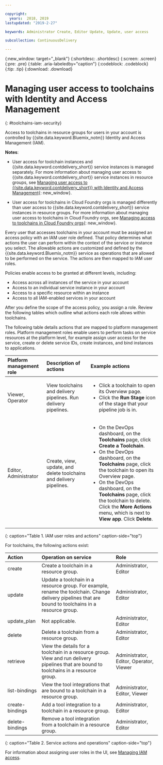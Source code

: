 ```yaml
---

copyright:
  years:  2018, 2019
lastupdated: "2019-2-27"

keywords: Administrator Create, Editor Update, Update, user access

subcollection: ContinuousDelivery

---
```


{:new_window: target="_blank"}
{:shortdesc: .shortdesc}
{:screen: .screen}
{:pre: .pre}
{:table: .aria-labeledby="caption"}
{:codeblock: .codeblock}
{:tip: .tip}
{:download: .download}


# Managing user access to toolchains with Identity and Access Management
{: #toolchains-iam-security}

Access to toolchains in resource groups for users in your account is controlled by {{site.data.keyword.Bluemix_notm}} Identity and Access Management (IAM). 

**Notes**: 

* User access for toolchain instances and {{site.data.keyword.contdelivery_short}} service instances is managed separately. For more information about managing user access to {{site.data.keyword.contdelivery_short}} service instances in resource groups, see [Managing user access to {{site.data.keyword.contdelivery_short}} with Identity and Access Management](/docs/services/ContinuousDelivery?topic=ContinuousDelivery-cd-iam-security){: new_window}.

* User access for toolchains in Cloud Foundry orgs is managed differently than user access to {{site.data.keyword.contdelivery_short}} service instances in resource groups. For more information about managing user access to toolchains in Cloud Foundry orgs, see [Managing access to toolchains in Cloud Foundry orgs](/docs/services/ContinuousDelivery?topic=ContinuousDelivery-toolchains-using#managing_access_orgs){: new_window}.

Every user that accesses toolchains in your account must be assigned an access policy with an IAM user role defined. That policy determines what actions the user can perform within the context of the service or instance you select. The allowable actions are customized and defined by the {{site.data.keyword.Bluemix_notm}} service as operations that are allowed to be performed on the service. The actions are then mapped to IAM user roles.

Policies enable access to be granted at different levels, including: 

* Access across all instances of the service in your account
* Access to an individual service instance in your account
* Access to a specific resource within an instance
* Access to all IAM-enabled services in your account

After you define the scope of the access policy, you assign a role. Review the following tables which outline what actions each role allows within toolchains.

The following table details actions that are mapped to platform management roles. Platform management roles enable users to perform tasks on service resources at the platform level, for example assign user access for the service, create or delete service IDs, create instances, and bind instances to applications.

| Platform management role | Description of actions | Example actions|
|:-----------------|:-----------------|:-----------------|
| Viewer, Operator | View toolchains and delivery pipelines. Run delivery pipelines. | <ul><li>Click a toolchain to open its Overview page.</li><li>Click the **Run Stage** icon of the stage that your pipeline job is in.</li></ul> |
| Editor, Administrator | Create, view, update, and delete toolchains and delivery pipelines. |<ul><li>On the DevOps dashboard, on the **Toolchains** page, click **Create a Toolchain**.</li><li>On the DevOps dashboard, on the **Toolchains** page, click the toolchain to open its Overview page.</li><li>On the DevOps dashboard, on the **Toolchains** page, click the toolchain to delete. Click the **More Actions** menu, which is next to **View app**. Click **Delete**.</li></ul> |
{: caption="Table 1. IAM user roles and actions" caption-side="top"}

 For toolchains, the following actions exist:

| Action | Operation on service | Role
|:-----------------|:-----------------|:--------------|
| create | Create a toolchain in a resource group. | Administrator, Editor |
| update | Update a toolchain in a resource group. For example, rename the toolchain. Change delivery pipelines that are bound to toolchains in a resource group. | Administrator, Editor |
| update_plan | Not applicable. | Administrator, Editor |
| delete | Delete a toolchain from a resource group. | Administrator, Editor |
| retrieve | View the details for a toolchain in a resource group. View and run delivery pipelines that are bound to toolchains in a resource group. | Administrator, Editor, Operator, Viewer |
| list-bindings | View the tool integrations that are bound to a toolchain in a resource group. | Administrator, Editor, Viewer |
| create-bindings | Add a tool integration to a toolchain in a resource group. | Administrator, Editor |
| delete-bindings | Remove a tool integration from a toolchain in a resource group. | Administrator, Editor |
{: caption="Table 2. Service actions and operations" caption-side="top"}

For information about assigning user roles in the UI, see [Managing IAM access](/docs/iam?topic=iam-iammanidaccser).

<!--This link is not live in production yet. Use https://console.bluemix.net/docs/iam/iamusermanage.html#iamusermanage until the link above is available in production.-->
